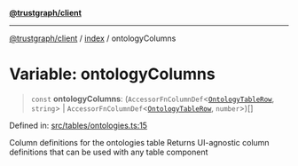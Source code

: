 [**@trustgraph/client**](../../README.md)

***

[@trustgraph/client](../../README.md) / [index](../README.md) / ontologyColumns

# Variable: ontologyColumns

> `const` **ontologyColumns**: (`AccessorFnColumnDef`\<[`OntologyTableRow`](../type-aliases/OntologyTableRow.md), `string`\> \| `AccessorFnColumnDef`\<[`OntologyTableRow`](../type-aliases/OntologyTableRow.md), `number`\>)[]

Defined in: [src/tables/ontologies.ts:15](https://github.com/trustgraph-ai/trustgraph-ts-client/blob/edcc8c01cf9c2f58c76719d5d2aa7058546360d9/src/tables/ontologies.ts#L15)

Column definitions for the ontologies table
Returns UI-agnostic column definitions that can be used with any table component
